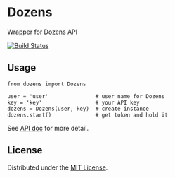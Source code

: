 Dozens
======

Wrapper for [Dozens][site] API

[![Build Status](https://secure.travis-ci.org/mikamix/dozens.png?branch=master)](http://travis-ci.org/mikamix/dozens)

Usage
-----

    from dozens import Dozens

    user = 'user'               # user name for Dozens
    key = 'key'                 # your API key
    dozens = Dozens(user, key)  # create instance
    dozens.start()              # get token and hold it

See [API doc][api] for more detail.

License
-------

Distributed under the [MIT License][mit].

[site]: https://dozens.jp/
[api]: https://sites.google.com/a/dozens.jp/docs/
[mit]: http://www.opensource.org/licenses/mit-license.php